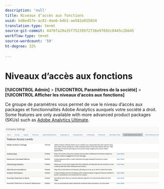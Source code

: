 ```yaml
---
description: 'null'
title: Niveaux d’accès aux fonctions
uuid: bd8e457e-ac81-4ae6-b4b1-ae582a025024
translation-type: tm+mt
source-git-commit: 4470fa20a35f752395f2736e97692c0445c2bb45
workflow-type: tm+mt
source-wordcount: '59'
ht-degree: 32%

---
```



# Niveaux d’accès aux fonctions

**[!UICONTROL Admin]** > **[!UICONTROL Paramètres de la société]** > **[!UICONTROL Afficher les niveaux d’accès aux fonctions]**

Ce groupe de paramètres vous permet de vue le niveau d’accès aux packages et fonctionnalités Adobe Analytics auxquels votre société a droit. Some features are only available with more advanced product packages (SKUs) such as [Adobe Analytics Ultimate](https://www.adobe.com/fr/analytics/compare-adobe-analytics-packages.html).

![](assets/feature-access-levels.png)

